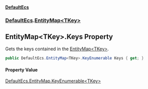 #### [DefaultEcs](index.md 'index')
### [DefaultEcs](index.md#DefaultEcs 'DefaultEcs').[EntityMap&lt;TKey&gt;](EntityMap_TKey_.md 'DefaultEcs.EntityMap&lt;TKey&gt;')
## EntityMap&lt;TKey&gt;.Keys Property
Gets the keys contained in the [EntityMap&lt;TKey&gt;](EntityMap_TKey_.md 'DefaultEcs.EntityMap&lt;TKey&gt;').  
```csharp
public DefaultEcs.EntityMap<TKey>.KeyEnumerable Keys { get; }
```
#### Property Value
[DefaultEcs.EntityMap.KeyEnumerable&lt;](EntityMap_TKey__KeyEnumerable.md 'DefaultEcs.EntityMap&lt;TKey&gt;.KeyEnumerable')[TKey](EntityMap_TKey_.md#DefaultEcs_EntityMap_TKey__TKey 'DefaultEcs.EntityMap&lt;TKey&gt;.TKey')[&gt;](EntityMap_TKey__KeyEnumerable.md 'DefaultEcs.EntityMap&lt;TKey&gt;.KeyEnumerable')
